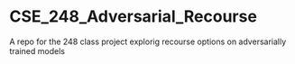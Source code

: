 # CSE_248_Adversarial_Recourse
A repo for the 248 class project explorig recourse options on adversarially trained models

